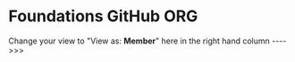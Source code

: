# Foundations GitHub ORG
Change your view to "View as: **Member**" here in the right hand column  ---->>>
